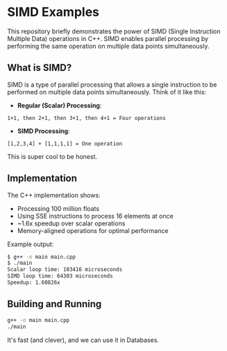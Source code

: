# SIMD Examples

This repository briefly demonstrates the power of SIMD (Single Instruction Multiple Data) operations in C++. SIMD enables parallel processing by performing the same operation on multiple data points simultaneously.

## What is SIMD?

SIMD is a type of parallel processing that allows a single instruction to be performed on multiple data points simultaneously. Think of it like this:

- **Regular (Scalar) Processing**: 
```
1+1, then 2+1, then 3+1, then 4+1 = Four operations
```

- **SIMD Processing**: 
```
[1,2,3,4] + [1,1,1,1] = One operation
```
This is super cool to be honest. 

## Implementation

The C++ implementation shows:
- Processing 100 million floats
- Using SSE instructions to process 16 elements at once
- ~1.6x speedup over scalar operations
- Memory-aligned operations for optimal performance

Example output:
```bash
$ g++ -o main main.cpp
$ ./main
Scalar loop time: 103416 microseconds
SIMD loop time: 64303 microseconds
Speedup: 1.60826x
```

## Building and Running
```bash
g++ -o main main.cpp
./main
```

It's fast (and clever), and we can use it in Databases. 

